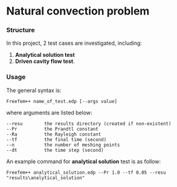 # Natural convection problem

### Structure
In this project, 2 test cases are investigated, including:
1. **Analytical solution test**
2. **Driven cavity flow test**.


### Usage
The general syntax is:
```
Freefem++ name_of_test.edp [--args value] 
```
where arguments are listed below:
```
--resu        the results directory (created if non-existent)
--Pr          the Prandtl constant
--Ra          the Rayleigh constant
--tf          the final time (second)
--n           the number of meshing points
--dt          the time step (second)
```
An example command for **analytical solution** test is as follow:
```
Freefem++ analytical_solution.edp --Pr 1.0 --tf 0.05 --resu "results\analytical_solution"
```
